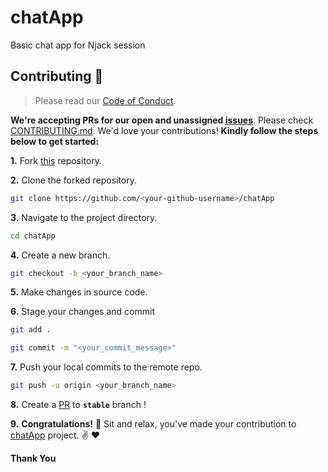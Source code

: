 # chatApp
Basic chat app for Njack session


## Contributing :handshake:


> Please read our [Code of Conduct](CODE_OF_CONDUCT.md).

**We're accepting PRs for our open and unassigned [issues](https://github.com/prvn2004/chatApp/issues)**. Please check [CONTRIBUTING.md](CONTRIBUTING.md). We'd love your contributions! **Kindly follow the steps below to get started:** 

**1.** Fork [this](https://github.com/prvn2004/chatApp) repository.

**2.** Clone the forked repository.

```bash
git clone https://github.com/<your-github-username>/chatApp
```

**3.** Navigate to the project directory.

```bash
cd chatApp
```

**4.** Create a new branch.

```bash
git checkout -b <your_branch_name>
```

**5.** Make changes in source code.

**6.** Stage your changes and commit

```bash
git add .

git commit -m "<your_commit_message>"
```

**7.** Push your local commits to the remote repo.

```bash
git push -u origin <your_branch_name>
```

**8.** Create a [PR](https://help.github.com/en/github/collaborating-with-issues-and-pull-requests/creating-a-pull-request) to **`stable`** branch !

**9.** **Congratulations!** :tada: Sit and relax, you've made your contribution to [chatApp](https://github.com/prvn2004/chatApp) project. :v: :heart:


**Thank You**
